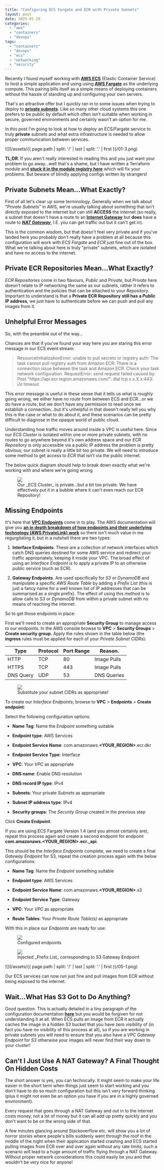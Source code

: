 ```yaml
---
title: "Configuring ECS Fargate and ECR with Private Subnets"
layout: post
date: 2025-01-29
categories: 
  - "aws"
  - "containers"
  - "devops"
tags: 
  - "containers"
  - "devops"
  - "ecs"
  - "networking"
  - "security"
---
```


Recently I found myself working with **[AWS ECS](https://aws.amazon.com/ecs/)** (Elastic Container Service) to host a simple application and using using **[AWS Fargate](https://aws.amazon.com/fargate/)** as the underlying compute. This pairing bills itself as a simple means of deploying containers without the hassle of standing up and configuring your own servers.

That's an attractive offer but I quickly ran in to some issues when trying to deploy to **[private subnets](https://docs.aws.amazon.com/vpc/latest/userguide/configure-subnets.html#subnet-basics)**. Like so many other cloud systems this one prefers to be public by default which often isn't suitable when working in secure, governed environments and certainly wasn't an option for me.

In this post I'm going to look at how to deploy an ECS/Fargate service to truly **private** subnets and what extra infrastructure is needed to allow proper communication between services.

![](/assets/{{ page.path | split: '/' | last | split: '.' | first }}/01-3.png)

**TL;DR**. If you aren't really interested in reading this and you just want your problem to go away...well that's a shame, but I have written a Terraform module and **[stuck it in the module registry here](https://registry.terraform.io/modules/tinfoilcipher/ecr-private-subnet-endpoints/aws)** which will fix your problems. But beware of blindly applying configs written by strangers!

## Private Subnets Mean...What Exactly?

First of all let's clear up some terminology. Generally when we talk about "_Private Subnets_" in AWS, we're usually talking about something that isn't directly exposed to the internet but can still **ACCESS** the internet (so really, a subnet that doesn't have a route to an **[Internet Gateway](https://docs.aws.amazon.com/vpc/latest/userguide/VPC_Internet_Gateway.html)** but **does** have a route to _[**NAT Gateway**](https://docs.aws.amazon.com/vpc/latest/userguide/vpc-nat-gateway.html)_, I.E. you can get traffic out but it can't get in).

This is the common wisdom, but that doesn't feel very private and if you've landed here you probably don't really have a problem at all because this configuration will work with _ECS Fargate_ and _ECR_ just fine out of the box. What we're talking about here is truly "private" subnets, which are isolated and have no access to the internet.

## Private ECR Repositories Mean...What Exactly?

_ECR Repositories_ come in two flavours, _Public_ and _Private_, but _Private_ here doesn't relate to IP networking the same as our subnets, rather it refers to authentication and the policies that can be attached to your _Repository_. Important to understand is that a **Private** **ECR Repository** **still has a _Public_ IP address**, we just have to authenticate before we can push and pull any images from it.

## Unhelpful Error Messages

So, with the preamble out of the way...

Chances are that if you've found your way here you are staring this error message in our ECS event stream:

<blockquote>
  ResourceInitializationError: unable to pull secrets or registry auth: The task cannot pull registry auth from Amazon ECR: There is a connection issue between the task and Amazon ECR. Check your task network configuration. RequestError: send request failed caused by: Post "https://api.ecr.region.amazonaws.com/": dial tcp x.x.X.x:443: i/o timeout
</blockquote>

This error message is useful in these sense that it tells us what is roughly going wrong, we either have no route from between ECS and ECR...or we do have a route, but we don't have any permission to read once we establish a connection...but it's unhelpful in that doesn't really tell you why this is the case or what to do about it, and these scenarios can be pretty difficult to diagnose in the opaque world of public cloud.

Understanding how traffic moves around inside a VPC is useful here. Since our _ECS Cluster_ is isolated within one or more private subnets, with no routes to go anywhere beyond it's own address space and our _ECR Repository_ is only accessible via a public IP address the problem is pretty obvious; our subnet is really a little bit too private. We will need to introduce some method to get access to _ECR_ that isn't via the public internet.

The below quick diagram should help to break down exactly what we're working with and where we're going wrong

<figure>
  <img src="/assets/{{ page.path | split: '/' | last | split: '.' | first }}/02-3.png">
  <figcaption>Our _ECS Cluster_ is private...but a bit too private. We have effectively put it in a bubble where it can't even reach our ECR Repository!</figcaption>
</figure>

## Missing Endpoints

It's here that **[VPC Endpoints](https://docs.aws.amazon.com/whitepapers/latest/aws-privatelink/what-are-vpc-endpoints.html)** come in to play. The AWS documentation will give you **[an in depth breakdown of how endpoints and their underlying technology (AWS PrivateLink) work](https://docs.aws.amazon.com/vpc/latest/userguide/endpoint-services-overview.html)** so there isn't much value in me regurgitating it, but in a nutshell there are two types:

1. **Interface Endpoints**. These are a collection of network interfaces which catch DNS queries destined for some AWS service and redirect your traffic appropriately, keeping it inside your VPC. The broad effect of using an _Interface Endpoint_ is to apply a private IP to an otherwise public service (such as ECR).

2. **Gateway Endpoints**. Are used specifically for _S3_ or _DynamoDB_ and manipulate a specific _AWS Route Table_ by adding a _Prefix List_ (this is just a fancy name for a well known list of IP addresses that can be summarised as a single prefix). The effect of using this method is to allow calls to _S3_ or _DynamoDB_ from within a private subnet with no means of reaching the internet.

So to get those endpoints in place:

First we'll need to create an appropriate **Security Group** to manage access to our endpoints. In the AWS console browse to **VPC** > **Security Groups** > **Create security group**. Apply the rules shown in the table below (the **ingress** rules must be applied for each of your _Private Subnet_ _CIDRs_):

| Type      | Protocol | Port Range | Reason.     |
|-----------|----------|------------|-------------|
| HTTP      | TCP      | 80         | Image Pulls |
| HTTPS     | TCP      | 443        | Image Pulls |
| DNS Query | UDP      | 53         | DNS Queries |

<figure>
  <img src="/assets/{{ page.path | split: '/' | last | split: '.' | first }}/image-7-1024x689.png">
  <figcaption>Substitute your subnet CIDRs as appropriate!</figcaption>
</figure>

To create our _Interface Endpoints_; browse to **VPC** > **Endpoints** > **Create endpoint**:

Select the following configuration options:

- **Name Tag**: Name the _Endpoint_ something suitable

- **Endpoint type**: AWS Services

- **Endpoint Service Name**: com.amazonaws.**<YOUR\_REGION>**.ecr.dkr

- **Endpoint Service Type**: Interface

- **VPC**: Your _VPC_ as appropriate

- **DNS name**: Enable DNS resolution

- **DNS record IP type**: IPv4

- **Subnets**: Your private _Subnets_ as appropriate

- **Subnet IP address type**: IPv4

- **Security groups**: The _Security Group_ created in the previous step

Click **Create Endpoint**.

If you are using ECS Fargate Version 1.4 (and you almost certainly are), repeat this process again and create a second endpoint for endpoint **com.amazonaws.<YOUR\_REGION>.ecr._api**.

This should be the _Interface Endpoints_ complete, we need to create a final _Gateway Endpoint_ for S3, repeat the creation process again with the below configurations:

- **Name Tag**: Name the _Endpoint_ something suitable

- **Endpoint type**: AWS Services

- **Endpoint Service Name**: com.amazonaws.**<YOUR_REGION>**.s3

- **Endpoint Service Type**: Gateway

- **VPC**: Your _VPC_ as appropriate

- **Route Tables**: Your _Private Route Table(s)_ as appropriate

With this in place our _Endpoints_ are ready for use:

<figure>
  <img src="/assets/{{ page.path | split: '/' | last | split: '.' | first }}/10-1024x223.png">
  <figcaption>Configured endpoints</figcaption>
</figure>

<figure>
  <img src="/assets/{{ page.path | split: '/' | last | split: '.' | first }}/11.png">
  <figcaption>Injected _Prefix List_ corresponding to S3 Gateway Endpoint</figcaption>
</figure>

![](/assets/{{ page.path | split: '/' | last | split: '.' | first }}/05-1.png)

Our ECS services can now run just fine and pull images from ECR without being exposed to the internet.

## Wait...What Has S3 Got to Do Anything?

Good question. This is actually detailed in a tiny paragraph of the configuration documentation [**here**](https://docs.aws.amazon.com/AmazonECR/latest/userguide/vpc-endpoints.html#ecr-setting-up-s3-gateway) but you would be forgiven for not understanding it at all. When ECS pulls an image from ECR it actually caches the image in a hidden S3 bucket that you have zero visibility of (in fact you have no visibility of this process at all), so if you are working in private subnets you will need to ensure that you also have a _VPC Gateway Endpoint_ for _S3_ otherwise your images will never find their way down to your cluster!

## Can't I Just Use A NAT Gateway? A Final Thought On Hidden Costs

The short answer is yes, you can technically. It might seem to make your life easier in the short term when things just seem to start working and you don't have to do so much configuration but this isn't very forward thinking (plus it might not even be an option you have if you are in a highly governed environment).

Every request that goes through a NAT Gateway and out in to the internet costs money, not a lot of money but it can all add up pretty quickly and you don't want to be on the wrong side of that.

A few minutes glancing around Stackoverflow etc. will show you a lot of horror stories where people's bills suddenly went through the roof in the middle of the night when their application started crashing and ECS started pulling images from ECR over and over again without any rate limits, such a scenario will lead to a huge amount of traffic flying through a NAT Gateway. Without proper network considerations this could easily be you and that wouldn't be very nice for anyone!
